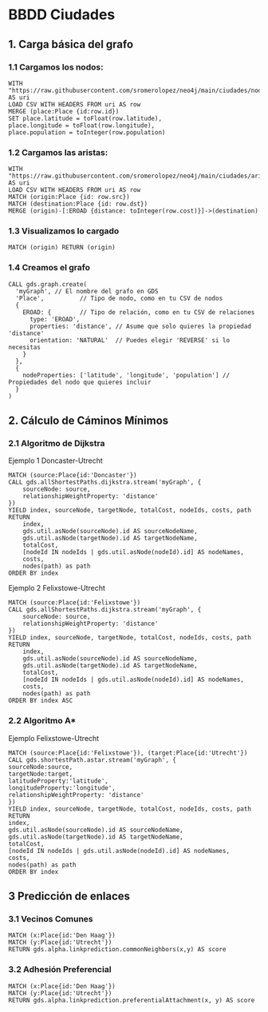 # BBDD Ciudades


## 1. Carga básica del grafo

### 1.1 Cargamos los nodos:

```console
WITH "https://raw.githubusercontent.com/sromerolopez/neo4j/main/ciudades/nodos.csv" AS uri
LOAD CSV WITH HEADERS FROM uri AS row
MERGE (place:Place {id:row.id})
SET place.latitude = toFloat(row.latitude),
place.longitude = toFloat(row.longitude),
place.population = toInteger(row.population)

```

### 1.2 Cargamos las aristas:

```console
WITH "https://raw.githubusercontent.com/sromerolopez/neo4j/main/ciudades/aristas.csv" AS uri
LOAD CSV WITH HEADERS FROM uri AS row
MATCH (origin:Place {id: row.src})
MATCH (destination:Place {id: row.dst})
MERGE (origin)-[:EROAD {distance: toInteger(row.cost)}]->(destination)
```

### 1.3 Visualizamos lo cargado

```console
MATCH (origin) RETURN (origin)
```

### 1.4 Creamos el grafo

```console
CALL gds.graph.create(
  'myGraph', // El nombre del grafo en GDS
  'Place',          // Tipo de nodo, como en tu CSV de nodos
  {
    EROAD: {        // Tipo de relación, como en tu CSV de relaciones
      type: 'EROAD',
      properties: 'distance', // Asume que solo quieres la propiedad 'distance'
      orientation: 'NATURAL'  // Puedes elegir 'REVERSE' si lo necesitas
    }
  },
  {
    nodeProperties: ['latitude', 'longitude', 'population'] // Propiedades del nodo que quieres incluir
  }
)
```

## 2. Cálculo de Cáminos Mínimos

### 2.1 Algoritmo de Dijkstra

Ejemplo 1 Doncaster-Utrecht

```console
MATCH (source:Place{id:'Doncaster'})
CALL gds.allShortestPaths.dijkstra.stream('myGraph', {
    sourceNode: source,
    relationshipWeightProperty: 'distance'
})
YIELD index, sourceNode, targetNode, totalCost, nodeIds, costs, path
RETURN
    index,
    gds.util.asNode(sourceNode).id AS sourceNodeName,
    gds.util.asNode(targetNode).id AS targetNodeName,
    totalCost,
    [nodeId IN nodeIds | gds.util.asNode(nodeId).id] AS nodeNames,
    costs,
    nodes(path) as path
ORDER BY index
```
Ejemplo 2 Felixstowe-Utrecht

```console
MATCH (source:Place{id:'Felixstowe'})
CALL gds.allShortestPaths.dijkstra.stream('myGraph', {
    sourceNode: source,
    relationshipWeightProperty: 'distance'
})
YIELD index, sourceNode, targetNode, totalCost, nodeIds, costs, path
RETURN
    index,
    gds.util.asNode(sourceNode).id AS sourceNodeName,
    gds.util.asNode(targetNode).id AS targetNodeName,
    totalCost,
    [nodeId IN nodeIds | gds.util.asNode(nodeId).id] AS nodeNames,
    costs,
    nodes(path) as path
ORDER BY index ASC
```

### 2.2 Algoritmo A*
Ejemplo Felixstowe-Utrecht
```console
MATCH (source:Place{id:'Felixstowe'}), (target:Place{id:'Utrecht'})
CALL gds.shortestPath.astar.stream('myGraph', {
sourceNode:source,
targetNode:target,
latitudeProperty:'latitude',
longitudeProperty:'longitude',
relationshipWeightProperty: 'distance'
})
YIELD index, sourceNode, targetNode, totalCost, nodeIds, costs, path
RETURN
index,
gds.util.asNode(sourceNode).id AS sourceNodeName,
gds.util.asNode(targetNode).id AS targetNodeName,
totalCost,
[nodeId IN nodeIds | gds.util.asNode(nodeId).id] AS nodeNames,
costs,
nodes(path) as path
ORDER BY index
```

## 3 Predicción de enlaces

### 3.1 Vecinos Comunes
```console
MATCH (x:Place{id:'Den Haag'})
MATCH (y:Place{id:'Utrecht'})
RETURN gds.alpha.linkprediction.commonNeighbors(x,y) AS score
```

### 3.2 Adhesión Preferencial
```console
MATCH (x:Place{id:'Den Haag'})
MATCH (y:Place{id:'Utrecht'})
RETURN gds.alpha.linkprediction.preferentialAttachment(x, y) AS score
```

